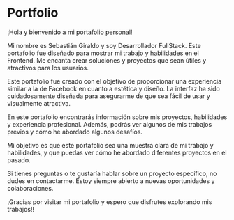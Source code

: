 # Portfolio

¡Hola y bienvenido a mi portafolio personal!

Mi nombre es Sebastián Giraldo y soy Desarrollador FullStack. Este portafolio fue diseñado para mostrar mi trabajo y habilidades en el Frontend. Me encanta crear soluciones y proyectos que sean útiles y atractivos para los usuarios.

Este portafolio fue creado con el objetivo de proporcionar una experiencia similar a la de Facebook en cuanto a estética y diseño. La interfaz ha sido cuidadosamente diseñada para asegurarme de que sea fácil de usar y visualmente atractiva.

En este portafolio encontrarás información sobre mis proyectos, habilidades y experiencia profesional. Además, podrás ver algunos de mis trabajos previos y cómo he abordado algunos desafíos.

Mi objetivo es que este portafolio sea una muestra clara de mi trabajo y habilidades, y que puedas ver cómo he abordado diferentes proyectos en el pasado.

Si tienes preguntas o te gustaría hablar sobre un proyecto específico, no dudes en contactarme. Estoy siempre abierto a nuevas oportunidades y colaboraciones.

¡Gracias por visitar mi portafolio y espero que disfrutes explorando mis trabajos!!
#
